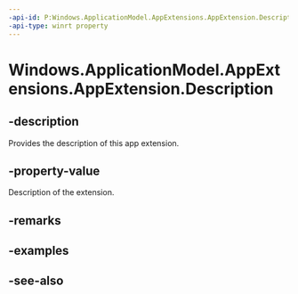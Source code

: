 ----api-id: P:Windows.ApplicationModel.AppExtensions.AppExtension.Description
-api-type: winrt property
---<!-- Property syntaxpublic string Description { get; }--># Windows.ApplicationModel.AppExtensions.AppExtension.Description## -descriptionProvides the description of this app extension.## -property-valueDescription of the extension.## -remarks## -examples## -see-also